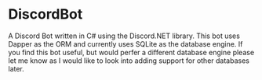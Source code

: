 DiscordBot
==========
A Discord Bot written in C# using the Discord.NET library. This bot uses Dapper as the ORM and currently uses SQLite as the database engine. 
If you find this bot useful, but would perfer a different database engine please let me know as I would like to look into adding support for other databases later.